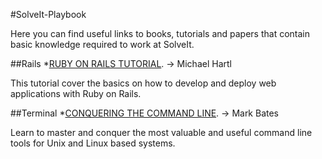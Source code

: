 #SolveIt-Playbook

Here you can find useful links to books, tutorials and papers that contain basic knowledge required to work at SolveIt.


##Rails
*[RUBY ON RAILS TUTORIAL](www.railstutorial.org/book). -> Michael Hartl

This tutorial cover the basics on how to develop and deploy web applications with Ruby on Rails.
  



##Terminal 
*[CONQUERING THE COMMAND LINE](www.conqueringthecommandline.com/book). -> Mark Bates

Learn to master and conquer the most valuable and useful command line tools for Unix and Linux based systems.

